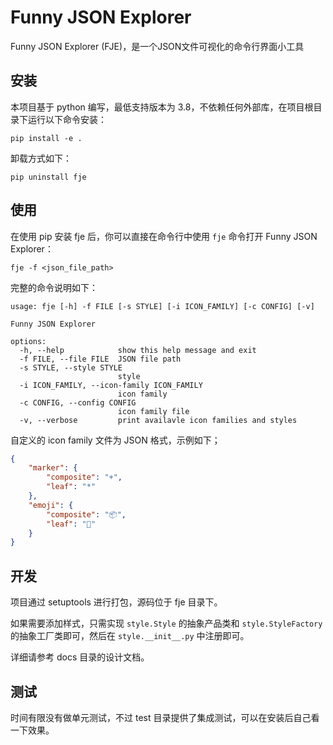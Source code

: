 # Funny JSON Explorer

Funny JSON Explorer (FJE)，是一个JSON文件可视化的命令行界面小工具

## 安装

本项目基于 python 编写，最低支持版本为 3.8，不依赖任何外部库，在项目根目录下运行以下命令安装：

```shell
pip install -e .
```

卸载方式如下：

```shell
pip uninstall fje
```

## 使用

在使用 pip 安装 fje 后，你可以直接在命令行中使用 `fje` 命令打开 Funny JSON Explorer：

```shell
fje -f <json_file_path>
```

完整的命令说明如下：

```
usage: fje [-h] -f FILE [-s STYLE] [-i ICON_FAMILY] [-c CONFIG] [-v]

Funny JSON Explorer

options:
  -h, --help            show this help message and exit
  -f FILE, --file FILE  JSON file path
  -s STYLE, --style STYLE
                        style
  -i ICON_FAMILY, --icon-family ICON_FAMILY
                        icon family
  -c CONFIG, --config CONFIG
                        icon family file
  -v, --verbose         print availavle icon families and styles
```

自定义的 icon family 文件为 JSON 格式，示例如下；

```json
{
    "marker": {
        "composite": "+",
        "leaf": "*"
    },
    "emoji": {
        "composite": "📦",
        "leaf": "🧸"
    }
}
```

## 开发

项目通过 setuptools 进行打包，源码位于 fje 目录下。

如果需要添加样式，只需实现 `style.Style` 的抽象产品类和 `style.StyleFactory` 的抽象工厂类即可，然后在 `style.__init__.py` 中注册即可。

详细请参考 docs 目录的设计文档。

## 测试

时间有限没有做单元测试，不过 test 目录提供了集成测试，可以在安装后自己看一下效果。